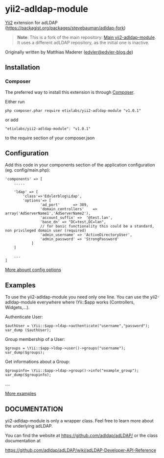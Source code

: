# yii2-adldap-module

[Yii2](http://www.yiiframework.com) extension for adLDAP (https://packagist.org/packages/stevebauman/adldap-fork)

> **Note**: This is a fork of the main repository: [Main yii2-adldap-module](https://github.com/edvler/yii2-adldap-module).
> It uses a different adLDAP repository, as the initial one is inactive.

Originally written by Matthias Maderer (edvler@edvler-blog.de)

## Installation


### Composer

The preferred way to install this extension is through [Composer](http://getcomposer.org/).

Either run

	php composer.phar require etixlabs/yii2-adldap-module "v1.0.1"

or add

	"etixlabs/yii2-adldap-module": "v1.0.1"

to the require section of your composer.json


## Configuration

Add this code in your components section of the application configuration (eg. config/main.php):

	'components' => [
		..... 
		
		'ldap' => [
			'class'=>'Edvlerblog\Ldap',
			'options'=> [
					'ad_port'      => 389,
					'domain_controllers'    => array('AdServerName1','AdServerName2'),
					'account_suffix' =>  '@test.lan',
					'base_dn' => "DC=test,DC=lan",
					// for basic functionality this could be a standard, non privileged domain user (required)
					'admin_username' => 'ActiveDirectoryUser',
					'admin_password' => 'StrongPassword'
				]
		]
		
		...
	]
	
[More abount config options](http://adldap.sourceforge.net/wiki/doku.php?id=documentation_configuration)


## Examples

To use the yii2-adldap-module you need only one line. 
You can use the yii2-adldap-module everywhere where \Yii::$app works (Controllers, Widgets,...).

Authenticate User:

    $authUser = \Yii::$app->ldap->authenticate("username","password");
	var_dump ($authUser);

Group membership of a User:

	$groups = \Yii::$app->ldap->user()->groups("username");
	var_dump($groups);  
	
Get informations about a Group:

	$groupinfo= \Yii::$app->ldap->group()->info("example_group");
	var_dump($groupinfo);  

....
	
[More examples](https://github.com/adldap/adLDAP/blob/master/examples/examples.php)


## DOCUMENTATION
yii2-adldap-module is only a wrapper class. Feel free to learn more about the underlying adLDAP.

You can find the website at https://github.com/adldap/adLDAP/ or the class documentation at

https://github.com/adldap/adLDAP/wiki/adLDAP-Developer-API-Reference